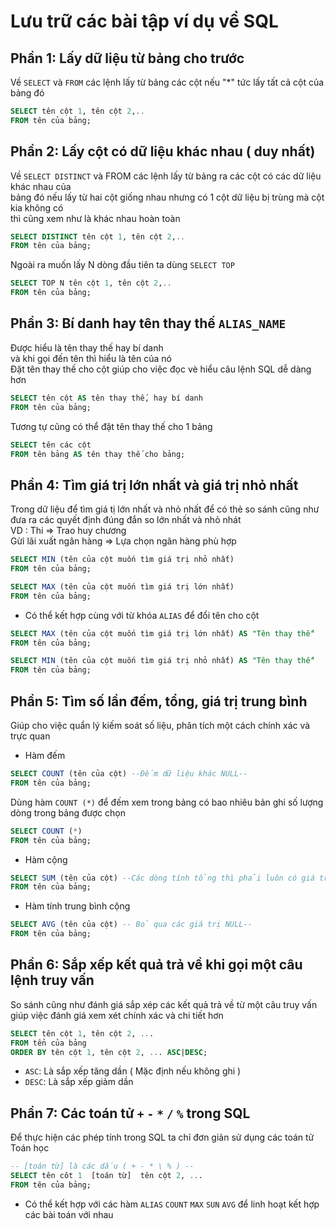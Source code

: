 # Lưu trữ các bài tập ví dụ về SQL
## Phần 1: Lấy dữ liệu từ bảng cho trước
  Về `SELECT` và `FROM` các lệnh lấy từ bảng các cột nếu "*" tức lấy tất cả cột của bảng đó
```SQL
SELECT tên cột 1, tên cột 2,..
FROM tên của bảng;
```
## Phần 2: Lấy cột có dữ liệu khác nhau ( duy nhất)
  Về `SELECT DISTINCT` và FROM các lệnh lấy từ bảng ra các cột có các dữ liệu khác nhau của     
bảng đó nếu lấy từ hai cột giống nhau nhưng có 1 cột dữ liệu bị trùng mà cột kia không có   
thì cũng xem như là khác nhau hoàn toàn
```SQL
SELECT DISTINCT tên cột 1, tên cột 2,..
FROM tên của bảng;
```
  Ngoài ra muốn lấy N dòng đầu tiên ta dùng `SELECT TOP`
```SQL
SELECT TOP N tên cột 1, tên cột 2,..
FROM tên của bảng;
```
## Phần 3: Bí danh hay tên thay thế `ALIAS_NAME`
  Được hiểu là tên thay thế hay bí danh   
và khi gọi đến tên thì hiểu là tên của nó  
  Đặt tên thay thế cho cột giúp cho việc đọc vè hiểu câu lệnh SQL dễ dàng hơn  
```SQL
SELECT tên cột AS tên thay thế, hay bí danh
FROM tên của bảng;
```
  Tương tự cũng có thể đặt tên thay thế cho 1 bảng
```SQL
SELECT tên các cột
FROM tên bảng AS tên thay thế cho bảng;
```
## Phần 4: Tìm giá trị lớn nhất và giá trị nhỏ nhất
  Trong dữ liệu để tìm giá tị lớn nhất và nhỏ nhất để có thẻ so sánh
cũng như đưa ra các quyết định đúng đắn so lớn nhất và nhỏ nhát    
VD : Thi => Trao huy chương    
     Gừi lãi xuất ngân hàng => Lựa chọn ngân hàng phù hợp 
```SQL
SELECT MIN (tên của cột muốn tìm giá trị nhỏ nhất)
FROM tên của bảng;
```
```SQL
SELECT MAX (tên của cột muốn tìm giá trị lớn nhất)
FROM tên của bảng;
```
* Có thể kết hợp cùng với từ khóa `ALIAS` để đổi tên cho cột 
```SQL
SELECT MAX (tên của cột muốn tìm giá trị lớn nhất) AS "Tên thay thế"
FROM tên của bảng;
```
```SQL
SELECT MIN (tên của cột muốn tìm giá trị nhỏ nhất) AS "Tên thay thế"
FROM tên của bảng;
```
## Phần 5: Tìm số lần đếm, tổng, giá trị trung bình    
  Giúp cho việc quẩn lý kiếm soát số liệu, phân tích một cách chính xác và trực quan     
* Hàm đếm   
```SQL
SELECT COUNT (tên của cột) --Đếm dữ liệu khác NULL--
FROM tên của bảng;
```
Dùng hàm `COUNT (*)` để đếm xem trong bảng có bao nhiêu bản ghi
số lượng dòng trong bảng được chọn     
```SQL
SELECT COUNT (*)
FROM tên của bảng;
```
* Hàm cộng   
```SQL
SELECT SUM (tên của cột) --Các dòng tính tổng thì phải luôn có giá trị--    
FROM tên của bảng;
```
* Hàm tính trung bình cộng    
```SQL
SELECT AVG (tên của cột) -- Bỏ qua các giá trị NULL--
FROM tên của bảng;
```   
## Phần 6: Sắp xếp kết quả trả về khi gọi một câu lệnh truy vấn
 So sánh cũng như đánh giá sắp xép các kết quả trả về từ một câu truy vấn giúp việc đánh giá xem xét chính xác và chi tiết hơn 
```SQL
SELECT tên cột 1, tên cột 2, ...
FROM tển của bảng
ORDER BY tên cột 1, tên cột 2, ... ASC|DESC;
```
* `ASC`: Là sắp xếp tăng dần ( Mặc định nếu không ghi )
* `DESC`: Là sắp xếp giảm dần 
## Phần 7: Các toán tử `+` `-` `*` `/` `%` trong SQL
  Để thực hiện các phép tính trong SQL ta chỉ đơn giản sử dụng các toán tử Toán học
```SQL
-- [toán từ] là các dấu ( + - * \ % ) -- 
SELECT tên côt 1  [toán từ]  tên cột 2, ...
FROM tên của bảng;
```
* Có thể kết hợp với các hàm `ALIAS` `COUNT` `MAX` `SUN` `AVG` để linh hoạt kết hợp các bài toán với nhau

